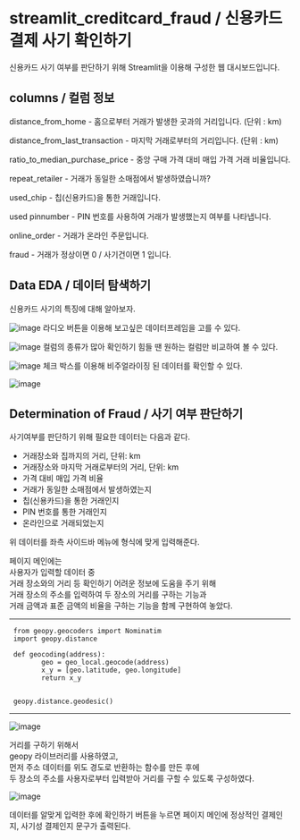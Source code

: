 # streamlit_creditcard_fraud / 신용카드 결제 사기 확인하기

신용카드 사기 여부를 판단하기 위해 
Streamlit을 이용해 구성한 웹 대시보드입니다.


## columns / 컬럼 정보

distance_from_home - 홈으로부터 거래가 발생한 곳과의 거리입니다. (단위 : km)

distance_from_last_transaction - 마지막 거래로부터의 거리입니다. (단위 : km)

ratio_to_median_purchase_price - 중앙 구매 가격 대비 매입 가격 거래 비율입니다.

repeat_retailer - 거래가 동일한 소매점에서 발생하였습니까?

used_chip - 칩(신용카드)을 통한 거래입니다.
     
used pinnumber - PIN 번호를 사용하여 거래가 발생했는지 여부를 나타냅니다.

online_order - 거래가 온라인 주문입니다.

fraud - 거래가 정상이면 0 / 사기건이면 1 입니다.

## Data EDA / 데이터 탐색하기
신용카드 사기의 특징에 대해 알아보자.

![image](https://user-images.githubusercontent.com/105832386/172541014-e027b46d-b0e2-4925-bb64-c4f15b002488.png)
라디오 버튼을 이용해 보고싶은 데이터프레임을 고를 수 있다.

![image](https://user-images.githubusercontent.com/105832386/172541173-87dfddfa-797e-41e9-8776-35a1842d1934.png)
컬럼의 종류가 많아 확인하기 힘들 땐 원하는 컬럼만 비교하여 볼 수 있다.

![image](https://user-images.githubusercontent.com/105832386/172541262-a602e2f8-95fa-4d8b-bd8f-f3ca61fd98a9.png)
체크 박스를 이용해 비주얼라이징 된 데이터를 확인할 수 있다. 

![image](https://user-images.githubusercontent.com/105832386/172273027-3e2b553b-0522-4c0f-b3fd-b46cf1570821.png)

## Determination of Fraud / 사기 여부 판단하기

사기여부를 판단하기 위해 필요한 데이터는 다음과 같다.

- 거래장소와 집까지의 거리, 단위: km
- 거래장소와 마지막 거래로부터의 거리, 단위: km
- 가격 대비 매입 가격 비율
- 거래가 동일한 소매점에서 발생하였는지
- 칩(신용카드)을 통한 거래인지
- PIN 번호를 통한 거래인지
- 온라인으로 거래되었는지 

위 데이터를 좌측 사이드바 메뉴에 형식에 맞게 입력해준다.



페이지 메인에는    
사용자가 입력할 데이터 중       
거래 장소와의 거리 등 확인하기 어려운 정보에 도움을 주기 위해    
거래 장소의 주소를 입력하여 두 장소의 거리를 구하는 기능과     
거래 금액과 표준 금액의 비율을 구하는 기능을 함께 구현하여 놓았다.    

***
     from geopy.geocoders import Nominatim
     import geopy.distance

     def geocoding(address):
            geo = geo_local.geocode(address)
            x_y = [geo.latitude, geo.longitude]
            return x_y
     
     
     geopy.distance.geodesic()
***

![image](https://user-images.githubusercontent.com/105832386/172540786-9628be34-de6a-46d3-83bb-9ca405c7498b.png)


거리를 구하기 위해서   
geopy 라이브러리를 사용하였고,   
먼저 주소 데이터를 위도 경도로 반환하는 함수를 만든 후에   
두 장소의 주소를 사용자로부터 입력받아 거리를 구할 수 있도록 구성하였다.   


![image](https://user-images.githubusercontent.com/105832386/172540713-66a62ad7-895f-4907-a53d-39b967606cae.png)

데이터를 알맞게 입력한 후에 확인하기 버튼을 누르면 페이지 메인에 정상적인 결제인지, 사기성 결제인지 문구가 출력된다.
